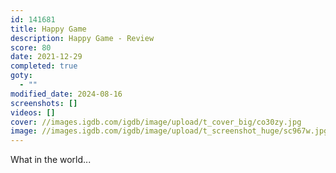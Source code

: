 ```yaml
---
id: 141681
title: Happy Game
description: Happy Game - Review
score: 80
date: 2021-12-29
completed: true
goty:
  - ""
modified_date: 2024-08-16
screenshots: []
videos: []
cover: //images.igdb.com/igdb/image/upload/t_cover_big/co30zy.jpg
image: //images.igdb.com/igdb/image/upload/t_screenshot_huge/sc967w.jpg
---
```

What in the world...